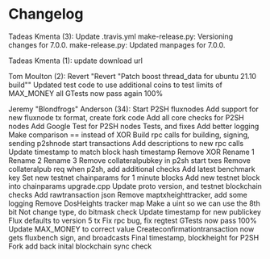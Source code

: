 Changelog
=========

Tadeas Kmenta (3):
      Update .travis.yml
      make-release.py: Versioning changes for 7.0.0.
      make-release.py: Updated manpages for 7.0.0.

Tadeas Kmenta (1):
      update download url

Tom Moulton (2):
      Revert "Revert "Patch boost thread_data for ubuntu 21.10 build""
      Updated test code to use additional coins to test limits of MAX_MONEY all GTests now pass again 100%

Jeremy "Blondfrogs" Anderson (34):
      Start P2SH fluxnodes
      Add support for new fluxnode tx format, create fork code
      Add all core checks for P2SH nodes
      Add Google Test for P2SH nodes
      Tests, and fixes
      Add better logging
      Make comparison == instead of XOR
      Build rpc calls for building, signing, sending p2shnode start transactions
      Add descriptions to new rpc calls
      Update timestamp to match block hash timestamp
      Remove XOR
      Rename 1
      Rename 2
      Rename 3
      Remove collateralpubkey in p2sh start txes
      Remove collateralpub req when p2sh, add additional checks
      Add latest benchmark key
      Set new testnet chainparams for 1 minute blocks
      Add new testnet block into chainparams
      upgrade.cpp
      Update proto version, and testnet blockchain checks
      Add rawtransaction json
      Remove maptxheighttracker, add some logging
      Remove DosHeights tracker map
      Make a uint so we can use the 8th bit
      Not change type, do bitmask check
      Update timestamp for new publickey
      Flux defaults to version 5 tx
      Fix rpc bug, fix regtest
      GTests now pass 100%
      Update MAX_MONEY to correct value
      Createconfirmationtransaction now gets fluxbench sign, and broadcasts
      Final timestamp, blockheight for P2SH Fork
      add back inital blockchain sync check

